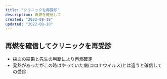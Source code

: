 ```yaml
---
title: "クリニックを再受診"
description: 再燃を確信して
created: "2022-08-18"
updated: "2022-08-18"
---
```


## 再燃を確信してクリニックを再受診

- 採血の結果と先生の判断により再燃確定
- 発熱があったがこの時はやっていた病(コロナウイルス)とは違うと確信しての受診

